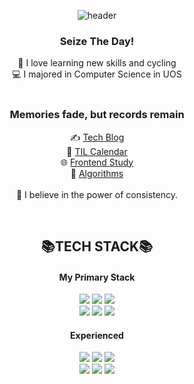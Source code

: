 <div align=center>

![header](https://capsule-render.vercel.app/api?type=waving&color=gradient&customColorList=18&fontColor=ffffff&height=180&section=header&text=Welcome👋%20I'm%20Suhyeon!&fontSize=30&animation=twinkling)
<div>
  <h3>Seize The Day!</h3>
  🚴 I love learning new skills and cycling
  <br />
  💻 I majored in Computer Science in UOS
</div>
<br>
<div>
  <h3>Memories fade, but records remain</h3>

  ✍️ [Tech Blog](https://enjoydev.life)
  <br />
  📆 [TIL Calendar](https://soopy368.notion.site/Seize-the-Day-0c06dc6cc95441f09af48cea464102e0?pvs=4)
  <br />
  🌐 [Frontend Study](https://github.com/pySoo/Frontend-study)
  <br />
  🤖 [Algorithms](https://github.com/pySoo/Algorithms)
  <br /><br />
   💪 I believe in the power of consistency.
</div>
<br />
<h2 align=center>📚TECH STACK📚</h2>
  <h4>My Primary Stack</h4>
  <img src="https://img.shields.io/badge/React-40AEF0?style=flat&logo=react&logoColor=white">
  <img src="https://img.shields.io/badge/Recoil-764ABC?style=flat&logo=reactquery&logoColor=white">
  <img src="https://img.shields.io/badge/React query-FF4154?style=flat&logo=reactquery&logoColor=white">
  <br />
  <img src="https://img.shields.io/badge/Typescript-3178C6?style=flat&logo=typescript&logoColor=white">
  <img src="https://img.shields.io/badge/Javascript-F7901E?style=flat&logo=javascript&logoColor=white">
  <img src="https://img.shields.io/badge/Tailwind-06B6D4?style=flat&logo=tailwindcss&logoColor=white">
  <br />
  <h4>Experienced</h4>
  <img src="https://img.shields.io/badge/Next.js-000000?style=flat&logo=Next.js&logoColor=white">
  <img src="https://img.shields.io/badge/Vite-646CFF?style=flat&logo=vite&logoColor=white">
  <img src="https://img.shields.io/badge/Lerna-9333EA?style=flat&logo=lerna&logoColor=white">
  
  <br />
  <img src="https://img.shields.io/badge/Sass-CC6699?style=flat&logo=Sass&logoColor=white">
  <img src="https://img.shields.io/badge/Emotion-D26AC2?&style=flat&logo=emotion&logoColor=white">
  <img src="https://img.shields.io/badge/Github Actions-2088FF?style=flat&logo=githubactions&logoColor=white">
</div>

<!---
pySoo/pySoo is a ✨ special ✨ repository because its `README.md` (this file) appears on your GitHub profile.
You can click the Preview link to take a look at your changes.
--->
